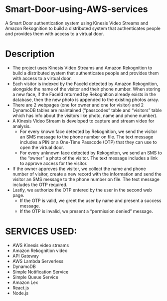 # Smart-Door-using-AWS-services
A Smart Door authentication system using Kinesis Video Streams and Amazon Rekognition to build a distributed system that authenticates people and provides them with access to a virtual door.

# Description
* The project uses Kinesis Video Streams and Amazon Rekognition to build a distributed system that authenticates people and provides them with access to a virtual door.
* Each visitor is indexed by the FaceId detected by Amazon Rekognition, alongside the name of the visitor and their phone number. When storing a new face, if the FaceId returned by Rekognition already exists in the database, then the new photo is appended to the existing photos array.
* There are 2 webpages (one for owner and one for visitor) and 2 DynamoDB tables are maintained (“passcodes” table and “visitors” table which has info about the visitors like photo, name and phone number).
* A Kinesis Video Stream is developed to capture and stream video for analysis.
  * For every known face detected by Rekognition, we send the visitor an SMS message to the phone number on file. The text message includes a PIN or a One-Time Passcode (OTP) that they can use to open the virtual door.
  * For every unknown face detected by Rekogniton, we send an SMS to the “owner” a photo of the visitor. The text message includes a link to approve access for the visitor.
* If the owner approves the visitor, we collect the name and phone number of visitor, create a new record with the information and send the visitor an SMS message to the phone number on file. The text message includes the OTP required.
* Lastly, we authorize the OTP entered by the user in the second web page. 
  * If the OTP is valid, we greet the user by name and present a success message.
  * If the OTP is invalid, we present a “permission denied” message.

# SERVICES USED:
* AWS Kinesis video streams
* Amazon Rekognition video
* API Gateway
* AWS Lambda Serverless
* DynamoDB
* Simple Notification Service
* Simple Queue Service
* Amazon Lex
* React.js
* Node.js
